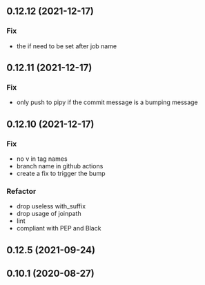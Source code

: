
## 0.12.12 (2021-12-17)

### Fix

- the if need to be set after job name

## 0.12.11 (2021-12-17)

### Fix

- only push to pipy if the commit message is a bumping message

## 0.12.10 (2021-12-17)

### Fix

- no v in tag names
- branch name in github actions
- create a fix to trigger the bump

### Refactor

- drop useless with_suffix
- drop usage of joinpath
- lint
- compliant with PEP and Black

## 0.12.5 (2021-09-24)

## 0.10.1 (2020-08-27)
